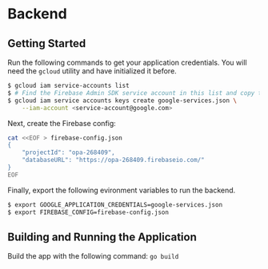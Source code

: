 # Backend

## Getting Started
Run the following commands to get your application credentials. You will need
the `gcloud` utility and have initialized it before.
```bash
$ gcloud iam service-accounts list
$ # Find the Firebase Admin SDK service account in this list and copy the email.
$ gcloud iam service accounts keys create google-services.json \
    --iam-account <service-account@google.com>
```

Next, create the Firebase config:
```bash
cat <<EOF > firebase-config.json
{
    "projectId": "opa-268409",
    "databaseURL": "https://opa-268409.firebaseio.com/"
}
EOF
```

Finally, export the following evironment variables to run the backend.
```bash
$ export GOOGLE_APPLICATION_CREDENTIALS=google-services.json
$ export FIREBASE_CONFIG=firebase-config.json
```

## Building and Running the Application
Build the app with the following command: `go build`